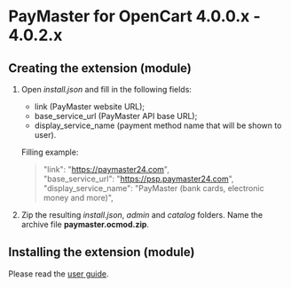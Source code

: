 # PayMaster for OpenCart 4.0.0.x - 4.0.2.x

## Creating the extension (module)

1. Open *install.json* and fill in the following fields:
    * link (PayMaster website URL);
    * base_service_url (PayMaster API base URL);
    * display_service_name (payment method name that will be shown to user).

    Filling example:

    > "link": "https://paymaster24.com",  
    > "base_service_url": "https://psp.paymaster24.com",  
    > "display_service_name": "PayMaster (bank cards, electronic money and more)",

2. Zip the resulting *install.json*, *admin* and *catalog* folders. Name the archive file **paymaster.ocmod.zip**.

## Installing the extension (module)

Please read the [user guide](user-guide.pdf).
